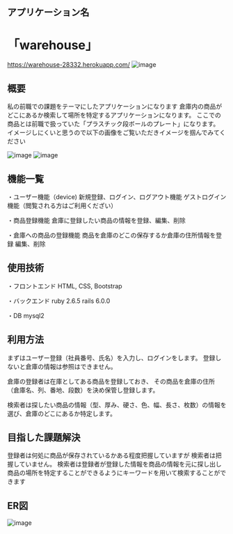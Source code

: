 ## アプリケーション名
# 「warehouse」
https://warehouse-28332.herokuapp.com/
![image](https://gyazo.com/eaa9c3b004414cd3b73d2e4c10ddc950)

## 概要
私の前職での課題をテーマにしたアプリケーションになります
倉庫内の商品がどこにあるか検索して場所を特定するアプリケーションになります。
ここでの商品とは前職で扱っていた「プラスチック段ボールのプレート」になります。
イメージしにくいと思うので以下の画像をご覧いただきイメージを掴んでみてください

![image](https://user-images.githubusercontent.com/66520239/93739187-a412bb00-fc22-11ea-8547-ab75c278a584.png)
![image](https://user-images.githubusercontent.com/66520239/93739244-d0c6d280-fc22-11ea-9398-0956b01e2fe1.png)

## 機能一覧
  ・ユーザー機能（device)
    新規登録、ログイン、ログアウト機能
    ゲストログイン機能（閲覧される方はご利用くだざい）

  ・商品登録機能
    倉庫に登録したい商品の情報を登録、編集、削除

  ・倉庫への商品の登録機能
    商品を倉庫のどこの保存するか倉庫の住所情報を登録
    編集、削除

## 使用技術
  ・フロントエンド
    HTML, CSS, Bootstrap

  ・バックエンド
    ruby 2.6.5
    rails 6.0.0

  ・DB
    mysql2

## 利用方法
まずはユーザー登録（社員番号、氏名）を入力し、ログインをします。
登録しないと倉庫の情報は参照はできません。

倉庫の登録者は在庫としてある商品を登録しておき、
その商品を倉庫の住所（倉庫名、列、番地、段数）を決め保管し登録します。

検索者は探したい商品の情報（型、厚み、硬さ、色、幅、長さ、枚数）の情報を選び、倉庫のどこにあるか特定します。


## 目指した課題解決
登録者は何処に商品が保存されているかある程度把握していますが
検索者は把握していません。
検索者は登録者が登録した情報を商品の情報を元に探し出し商品の場所を特定することができるようにキーワードを用いて検索することができます

## ER図
![image](https://gyazo.com/2ba7079d258db1312303a6dc276ebd3e)

